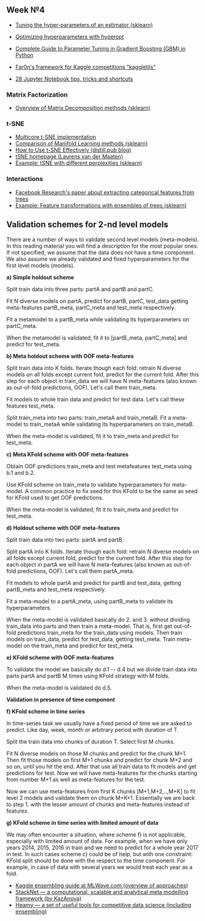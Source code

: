 ## Week №4

- [Tuning the hyper-parameters of an estimator (sklearn)](https://scikit-learn.org/stable/modules/grid_search.html)
- [Optimizing hyperparameters with hyperopt](http://fastml.com/optimizing-hyperparams-with-hyperopt/)
- [Complete Guide to Parameter Tuning in Gradient Boosting (GBM) in Python](https://www.analyticsvidhya.com/blog/2016/02/complete-guide-parameter-tuning-gradient-boosting-gbm-python/)

- [Far0n's framework for Kaggle competitions "kaggletils"](https://github.com/Far0n/kaggletils)
- [28 Jupyter Notebook tips, tricks and shortcuts](https://www.dataquest.io/blog/jupyter-notebook-tips-tricks-shortcuts/)

### Matrix Factorization
- [Overview of Matrix Decomposition methods (sklearn)](https://scikit-learn.org/stable/modules/decomposition.html)

### t-SNE
- [Multicore t-SNE implementation](https://github.com/DmitryUlyanov/Multicore-TSNE)
- [Comparison of Manifold Learning methods (sklearn)](https://scikit-learn.org/stable/auto_examples/manifold/plot_compare_methods.html)
- [How to Use t-SNE Effectively (distill.pub blog)](https://distill.pub/2016/misread-tsne/)
- [tSNE homepage (Laurens van der Maaten)](https://lvdmaaten.github.io/tsne/)
- [Example: tSNE with different perplexities (sklearn)](https://scikit-learn.org/stable/auto_examples/manifold/plot_t_sne_perplexity.html#sphx-glr-auto-examples-manifold-plot-t-sne-perplexity-py)

### Interactions
- [Facebook Research's paper about extracting categorical features from trees](https://research.fb.com/publications/practical-lessons-from-predicting-clicks-on-ads-at-facebook/)
- [Example: Feature transformations with ensembles of trees (sklearn)](https://scikit-learn.org/stable/auto_examples/ensemble/plot_feature_transformation.html)

## Validation schemes for 2-nd level models

There are a number of ways to validate second level models (meta-models). In this reading material you will find a description for the most popular ones. If not specified, we assume that the data does not have a time component. We also assume we already validated and fixed hyperparameters for the first level models (models). 

**a)  Simple holdout scheme**

Split train data into three parts: partA and partB and partC.

Fit N diverse models on partA, predict for partB, partC, test_data getting meta-features partB_meta, partC_meta and test_meta respectively.

Fit a metamodel to a partB_meta while validating its hyperparameters on partC_meta.

When the metamodel is validated, fit it to [partB_meta, partC_meta] and predict for test_meta.


**b)  Meta holdout scheme with OOF meta-features**

Split train data into K folds. Iterate though each fold: retrain N diverse models on all folds except current fold, predict for the current fold. After this step for each object in train_data we will have N meta-features (also known as out-of-fold predictions, OOF). Let's call them train_meta. 

Fit models to whole train data and predict for test data. Let's call these features test_meta.

Split train_meta into two parts: train_metaA and train_metaB. Fit a meta-model to train_metaA while validating its hyperparameters on train_metaB.

When the meta-model is validated, fit it to  train_meta and predict for test_meta.


**c) Meta KFold scheme with OOF meta-features**

Obtain OOF predictions train_meta and test metafeatures test_meta using b.1 and b.2.

Use KFold scheme on train_meta to validate hyperparameters for meta-model. A common practice to fix seed for this KFold to be the same as seed for KFold used to get OOF predictions. 

When the meta-model is validated, fit it to train_meta and predict for test_meta.

**d)  Holdout scheme with OOF meta-features**

Split train data into two parts: partA and partB.

Split partA into K folds. Iterate though each fold: retrain N diverse models on all folds except current fold, predict for the current fold. After this step for each object in partA we will have N meta-features (also known as out-of-fold predictions, OOF). Let's call them partA_meta.

Fit models to whole partA and predict for partB and test_data, getting partB_meta and test_meta respectively.

Fit a meta-model to a partA_meta, using partB_meta to validate its hyperparameters.

When the meta-model is validated basically do 2. and 3. without dividing train_data into parts and then train a meta-model. That is, first get out-of-fold predictions train_meta for the train_data using models. Then train models on train_data, predict for test_data, getting  test_meta. Train meta-model on the train_meta and predict for test_meta.


**e) KFold scheme with OOF meta-features**

To validate the model we basically do d.1 -- d.4 but we divide train data into parts partA and partB M times using KFold strategy with M folds.

When the meta-model is validated do d.5.


**Validation in presence of time component**

**f) KFold scheme in time series**

In time-series task we usually have a fixed period of time we are asked to predict. Like day, week, month or arbitrary period with duration of T.

Split the train data into chunks of duration T. Select first M chunks. 

Fit N diverse models on those M chunks and predict for the chunk M+1. Then fit those models on first M+1 chunks and predict for chunk M+2 and so on, until you hit the end. After that use all train data to fit models and get predictions for test. Now we will have meta-features for the chunks starting from number M+1 as well as meta-features for the test.

Now we can use meta-features from first K chunks [M+1,M+2,..,M+K] to fit level 2 models and validate them on chunk M+K+1. Essentially we are back to step 1. with the lesser amount of chunks and meta-features instead of features.

**g) KFold scheme in time series with limited amount of data**

We may often encounter a situation, where scheme f) is not applicable, especially with limited amount of data. For example, when we have only years 2014, 2015, 2016 in train and we need to predict for a whole year 2017 in test. In such cases scheme c) could be of help, but with one constraint: KFold split should be done with the respect to the time component. For example, in case of data with several years we would treat each year as a fold.

- [Kaggle ensembling guide at MLWave.com (overview of approaches)](https://mlwave.com/kaggle-ensembling-guide/)
- [StackNet — a computational, scalable and analytical meta modelling framework (by KazAnova)](https://github.com/kaz-Anova/StackNet)
- [Heamy — a set of useful tools for competitive data science (including ensembling)](https://github.com/rushter/heamy)
